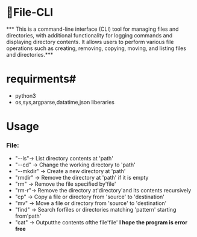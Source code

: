 # :memo:File-CLI
*** This is a command-line interface (CLI) tool for managing files and directories, with additional functionality for logging commands and displaying directory contents. It allows users to perform various file operations such as creating, removing, copying, moving, and listing files and directories.***


# requirments#
+ python3
+ os,sys,argparse,datatime,json liberaries

# Usage
### File:
+ "--ls"->  List directory contents at 'path'
+ "--cd" -> Change the working directory to 'path'
+ "--mkdir" -> Create a new directory at 'path'
+ "rmdir" ->  Remove the directory at 'path' if it is empty
+ "rm" -> Remove the file specified by'file'
+ "rm-r"-> Remove the directory at'directory'and its contents recursively
+ "cp" ->  Copy a file or directory from 'source' to 'destination'
+ "mv" -> Move a file or directory from 'source' to 'destination'
+ "find" -> Search forfiles or directories matching 'pattern' starting from'path'
+ "cat" -> Outputthe contents ofthe file'file'
**I hope the program is error free**









